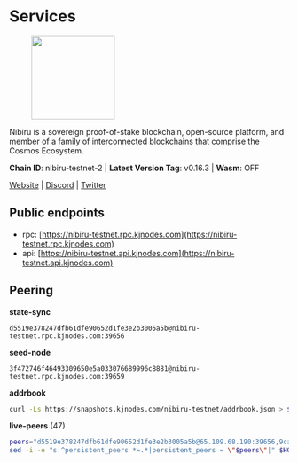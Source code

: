 # Services

<figure><img src="https://raw.githubusercontent.com/kj89/testnet_manuals/main/pingpub/logos/nibiru.png" width="150" alt=""><figcaption></figcaption></figure>

Nibiru is a sovereign proof-of-stake blockchain, open-source platform,  and member of a family of interconnected blockchains that comprise the Cosmos Ecosystem.

**Chain ID**: nibiru-testnet-2 | **Latest Version Tag**: v0.16.3 | **Wasm**: OFF

[Website](https://nibiru.fi) | [Discord](https://discord.gg/nibiru) | [Twitter](https://twitter.com/NibiruChain)


## Public endpoints

* rpc: [https://nibiru-testnet.rpc.kjnodes.com](https://nibiru-testnet.rpc.kjnodes.com)
* api: [https://nibiru-testnet.api.kjnodes.com](https://nibiru-testnet.api.kjnodes.com)

## Peering

**state-sync**

```text
d5519e378247dfb61dfe90652d1fe3e2b3005a5b@nibiru-testnet.rpc.kjnodes.com:39656
```

**seed-node**

```text
3f472746f46493309650e5a033076689996c8881@nibiru-testnet.rpc.kjnodes.com:39659
```

**addrbook**
```bash
curl -Ls https://snapshots.kjnodes.com/nibiru-testnet/addrbook.json > $HOME/.nibid/config/addrbook.json
```

**live-peers** (47)
```bash
peers="d5519e378247dfb61dfe90652d1fe3e2b3005a5b@65.109.68.190:39656,9ca622adcf1ef0e7348551d4f79268f706cd3a88@65.108.195.235:36656,5eecfdf089428a5a8e52d05d18aae1ad8503d14c@65.108.141.109:19656,5ef59d8905bbd2bff62e06c391bfcccd5b4f23a9@188.34.202.151:26656,a9f081cbbfbb4fcef59933eec0c90022394e3264@65.109.85.225:7020,3939da5da8d8a31e6af2cb6d7bdcb222ff2487eb@65.109.14.69:39656,0e07d1c2c5eaeffaa61d70be990d28bff450cdb2@84.46.243.157:39656,be50e4505596df166f1e28e22fe49d0b49651eb5@178.123.125.145:12656,e55d8746ad30e0d11ebe0aa3792c46713375edcc@135.181.2.104:26656,794f2f7e5bb4e9b1e7e752c3d7df76a8db824151@65.109.30.12:61756,eb65c95ea745d1cb5f66e2fda5d5e1029f4dc43d@5.161.43.109:26656,d7185d6b0d6a7dbe8c45e1fddfa0165dfdba01c0@38.242.150.132:39656,756a7ac7c297a6b0c5015501ad7ad484867c8c96@213.246.39.53:26656,8eb25788a0d20ca5becb6dcda6f76b0a83b13d10@65.109.24.121:26656,d22cca3347f2832b0507fb105cdd2e8b49ea74f6@95.217.118.96:27211,2ec6cb2a83c178fb490a992a3bd6a5c142c3fc61@135.181.20.30:26656,911a6a9a932f21326e4947d492ff03c405e9039e@65.109.86.236:27656,da7e0cc65dc2e424fcd25d2c2fd9eaa4fa0dac49@185.207.251.237:26656,76bb5eee9bf7efcbdc414e11c43b73957dac9e07@149.154.67.116:26656,161ab0998e2f28995d6c0c43b5a1f0a6b2cde681@165.22.15.151:26656,9d38b8775ab86522f0ea4e2610071c5ae4ccfa51@80.241.211.236:26656,ba9c61ffcc40ee932bf061ffffcea7db730c03f5@137.184.232.142:26656,09de7d3f5acc5e421247a582aa50d601571415fb@38.242.202.200:26656,03fbb3402a2ad10eefcdc45b18d171e7e1a455ab@194.163.133.140:26656,bec6fe42dd406ac789acb8b52fd6510e56232649@194.163.190.132:12656,99b57896e917866956f9f078f67f95d6fd6a05e8@161.97.92.139:26656,438d7bd872c3c692a5284544dd86ea55ce787444@194.146.12.215:12656,04569d22565caa03cedb89f835b86bb8e7510585@154.53.50.44:26656,3e3aae8ca2383981c15af0289571fff3460d5354@176.120.177.123:26656,398d4aad58053d78cf33412e37772ba970ac7651@109.123.248.152:26656,5c2a752c9b1952dbed075c56c600c3a79b58c395@195.3.220.140:27046,00293ea6d3401f0335c719263b9bff37f8c5a868@65.21.134.202:26566,70f2fc7f5195b6956d779e3f7c64f2a439e8338e@38.242.135.86:26656,dea9b447412e84a576ed174a748449be26a3e847@65.109.81.119:39656,57e31a6ae1d75aeccd64e099aef3379ed8788bf8@217.76.61.242:26656,0229b0d2dea0e1a461bbb9c42dbe5554ad5a353b@194.60.87.85:26656,3b03a4515c07fb8d92482ac18ab5844d5cefd232@2.58.82.126:26656,7b48063c94fc1a131da7254c9b018e0e88c5fe1a@84.46.240.85:26656,76c712e32b07dfd88f59fa139ac0b546ed7fd299@92.100.157.81:26656,cfa774a7d46145787f1db9ae0bed9150ef29a73c@65.109.61.61:39656,ab0749012b43240d8c36fb3c65284db1b2f52784@5.161.101.185:26656,c3bc712aaf85ab312b8b723c7e8a905958703fd3@143.110.152.30:26656,9b16365435bbc2dd39a2731043712c0da970d4e4@38.242.131.210:26656,7a4476f29ad999603e5ffd4e1a43426cec448b3d@192.145.37.237:26656,356655af7707346a627c9efba97332caed4d0d42@194.163.155.89:26656,a575313137ddc0dae09fc79ad5558f2ca25867af@199.175.98.114:26656,aa882f345fd3febd66f0693d4525a537bdaa35ec@194.233.67.92:39656"
sed -i -e "s|^persistent_peers *=.*|persistent_peers = \"$peers\"|" $HOME/.nibid/config/config.toml
```
